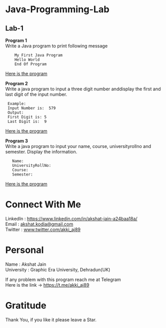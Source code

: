 # Java-Programming-Lab

## Lab-1
**Program 1**</br>
Write a Java program to print following message

        My First Java Program
        Hello World
        End Of Program
[Here is the program](https://github.com/akshatprogrammer/Java-Programming-Lab/blob/main/Program1.java)

**Program 2** </br>
Write a java program to input a three digit number anddisplay the first and last digit of the input number.
	 
     Example:
     Input Number is:  579
     Output:
     First Digit is: 5
     Last Digit is:  9
[Here is the program](https://github.com/akshatprogrammer/Java-Programming-Lab/blob/main/Program2.java)</br>

**Program 3**</br>
Write a java program to input your name, course, 
universityrollno and semester. Display the information.

       Name:
       UniversityRollNo:
       Course:
       Semester:
[Here is the program](https://github.com/akshatprogrammer/Java-Programming-Lab/blob/main/Program3.java)</br>

# Connect With Me
LinkedIn : https://www.linkedin.com/in/akshat-jain-a24baa18a/<br/>
Email : akshat.kodia@gmail.com<br/>
Twitter : www.twitter.com/akki_aj89<br/>

# Personal
Name : Akshat Jain<br/>
University : Graphic Era University, Dehradun(UK)

If any problem with this program reach me at Telegram<br/>
Here is the link -> https://t.me/akki_aj89

# Gratitude
Thank You, if you like it please leave a Star.
